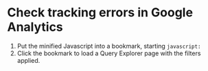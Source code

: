 # Check tracking errors in Google Analytics
1. Put the minified Javascript into a bookmark, starting `javascript:`
2. Click the bookmark to load a Query Explorer page with the filters applied.